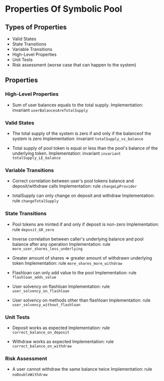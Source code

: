 # Properties Of Symbolic Pool

## Types of Properties

- Valid States
- State Transitions
- Variable Transitions
- High-Level Properties
- Unit Tests
- Risk assessment (worse case that can happen to the system)

## Properties

### High-Level Properties

- Sum of user balances equals to the total supply.
  Implementation: invariant `userBalancesAreTotalSupply`


### Valid States

- The total supply of the system is zero if and only if the balanceof the system is zero
  Implementation: invariant `totalSupply_vs_balance`

- Total supply of pool token is equal or less than the pool's balance of the underlying token.
  Implementation: invariant `invariant totalSupply_LE_balance`


### Variable Transitions

- Correct correlation between user's pool tokens balance and deposit/withdraw calls
  Implementation: rule `changeLpProvider`

- totalSupply can only change on deposit and withdraw
  Implementation: rule `changeTotalSupply`

### State Transitions

- Pool tokens are minted if and only if deposit is non-zero
  Implementation: rule `deposit_GR_zero`

- Inverse correlation between caller's underlying balance and pool balance after any operation
  Implementation: rule `more_user_shares_less_underlying`

- Greater amount of shares => greater amount of withdrawn underlying token
  Implementation: rule `more_shares_more_withdraw`

- Flashloan can only add value to the pool
  Implementation: rule `flashloan_adds_value`

- User solvency on flashloan
  Implementation: rule `user_solvency_on_flashloan`

- User solvency on methods other than flashloan
  Implementation: rule `user_solvency_without_flashloan`

### Unit Tests

- Deposit works as expected
  Implementation: rule `correct_balance_on_deposit`
  
- Withdraw works as expected
  Implementation: rule `correct_balance_on_withdraw`

### Risk Assessment

- A user cannot withdraw the same balance twice
  Implementation: rule `noDoubleWithdraw`